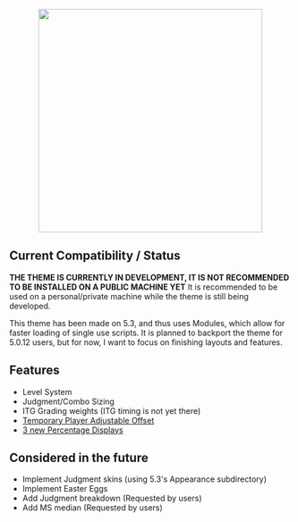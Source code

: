 <p align="center">
  <img src="https://raw.githubusercontent.com/wiki/JoseVarelaP/SM5-GrooveNights/NewLogoWiki.png" width="400">
</p>

## Current Compatibility / Status
**THE THEME IS CURRENTLY IN DEVELOPMENT, IT IS NOT RECOMMENDED TO BE INSTALLED ON A PUBLIC MACHINE YET**
It is recommended to be used on a personal/private machine while the theme is still being developed.

This theme has been made on 5.3, and thus uses Modules, which allow for faster loading of single use scripts.
It is planned to backport the theme for 5.0.12 users, but for now, I want to focus on finishing layouts and features.

## Features
* Level System
* Judgment/Combo Sizing
* ITG Grading weights (ITG timing is not yet there)
* [Temporary Player Adjustable Offset](https://github.com/JoseVarelaP/SM5-GrooveNights/wiki/AdjustableOffset)
* [3 new Percentage Displays](https://github.com/JoseVarelaP/SM5-GrooveNights/wiki/Percentage-Displays)

## Considered in the future
* Implement Judgment skins (using 5.3's Appearance subdirectory)
* Implement Easter Eggs
* Add Judgment breakdown (Requested by users)
* Add MS median (Requested by users)
